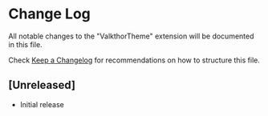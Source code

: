 # Change Log

All notable changes to the "ValkthorTheme" extension will be documented in this file.

Check [Keep a Changelog](http://keepachangelog.com/) for recommendations on how to structure this file.

## [Unreleased]

- Initial release
